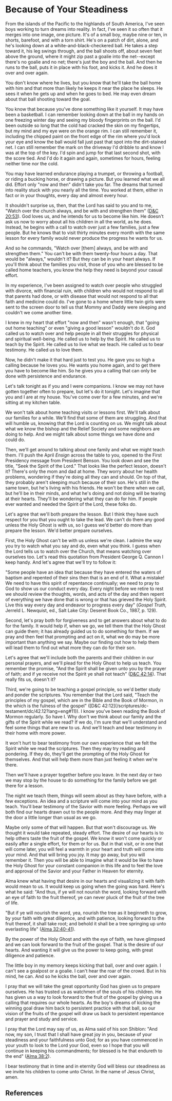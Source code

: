 # Because of Your Steadiness

From the islands of the Pacific to the highlands of South America, I've seen
boys working to turn dreams into reality. In fact, I've seen it so often that
it merges into one image, one picture. It's of a small boy, maybe nine or ten,
in shorts, barefoot, and with a torn shirt. He's on a patch of dirt, alone,
and he's looking down at a white-and-black-checkered ball. He takes a step
toward it, his leg swings through, and the ball shoots off, about seven feet
above the ground, where it might zip past a goalie into the net--except
there's no goalie and no net; there's just the boy and the ball. And then he
runs to the ball, puts it in place with his foot, and kicks it. And he does it
over and over again.

You don't know where he lives, but you know that he'll take the ball home with
him and that more than likely he keeps it near the place he sleeps. He sees it
when he gets up and when he goes to bed. He may even dream about that ball
shooting toward the goal.

You know that because you've done something like it yourself. It may have been
a basketball. I can remember looking down at the ball in my hands on one
freezing winter day and seeing my bloody fingerprints on the ball. I'd been
outside so long that the cold had cracked the skin on my fingertips, but my
mind and my eye were on the orange rim. I can still remember it, including the
chipped paint on the front edge of the rim where you'd lock your eye and know
the ball would fall just past that spot into the dirt-stained net. I can still
remember the mark on the driveway I'd dribble to and know I was at the top of
the key. I'd spin and jump for that last second shot, with the score tied. And
I'd do it again and again, sometimes for hours, feeling neither time nor the
cold.

You may have learned endurance playing a trumpet, or throwing a football, or
riding a bucking horse, or drawing a picture. But you learned what we all did.
Effort only "now and then" didn't take you far. The dreams that turned into
reality stuck with you nearly all the time. You worked at them, either in fact
or in your thoughts, every day and almost every hour.

It shouldn't surprise us, then, that the Lord has said to you and to me,
"Watch over the church always, and be with and strengthen them" ([D&amp;C
20:53](/scriptures/dc-testament/dc/20.53?lang=eng#52)). God loves us, and he
intends for us to become like him. He doesn't ask us now to worry about all
his children in all the world, as he does. Instead, he begins with a call to
watch over just a few families, just a few people. But he knows that to visit
thirty minutes every month with the same lesson for every family would never
produce the progress he wants for us.

And so he commands, "Watch over [them] always, and be with and strengthen
them." You can't be with them twenty-four hours a day. That would be "always,"
wouldn't it? But they can be in your heart always. If you'll think about the
families you visit, those of you who are blessed to be called home teachers,
you know the help they need is beyond your casual effort.

In my experience, I've been assigned to watch over people who struggled with
divorce, with financial ruin, with children who would not respond to all that
parents had done, or with disease that would not respond to all that faith and
medicine could do. I've gone to a home where little twin girls were sent to
the screen door to tell us that Mommy and Daddy were sleeping and couldn't we
come another time.

I knew in my heart that effort "now and then" wasn't enough, that "going out
home teaching" or even "giving a good lesson" wouldn't do it. God called us to
watch over and help people in all their struggles for physical and spiritual
well-being. He called us to help by the Spirit. He called us to teach by the
Spirit. He called us to live what we teach. He called us to bear testimony. He
called us to love them.

Now, he didn't make it that hard just to test you. He gave you so high a
calling because he loves you. He wants you home again, and to get there you
have to become like him. So he gives you a calling that can only be done with
persistence and endurance.

Let's talk tonight as if you and I were companions. I know we may not have
gotten together often to prepare, but let's do it tonight. Let's imagine that
you and I are at my house. You've come over for a few minutes, and we're
sitting at my kitchen table.

We won't talk about home teaching visits or lessons first. We'll talk about
our families for a while. We'll find that some of them are struggling. And
that will humble us, knowing that the Lord is counting on us. We might talk
about what we know the bishop and the Relief Society and some neighbors are
doing to help. And we might talk about some things we have done and could do.

Then, we'll get around to talking about one family and what we might teach
them. I'll push the April _Ensign_ across the table to you, opened to the
First Presidency message from President Benson. You look down and see the
title, "Seek the Spirit of the Lord." That looks like the perfect lesson,
doesn't it? There's only the mom and dad at home. They worry about her health
problems, wondering if they're doing all they can and should. On top of that,
they probably aren't sleeping much because of their son. He's still in the
same town, but he's living with his friends. He won't be there when we call,
but he'll be in their minds, and what he's doing and not doing will be tearing
at their hearts. They'll be wondering what they can do for him. If people ever
wanted and needed the Spirit of the Lord, these folks do.

Let's agree that we'll both prepare the lesson. But I think they have such
respect for you that you ought to take the lead. We can't do them any good
unless the Holy Ghost is with us, so I guess we'd better do more than prepare
the lesson. We'd better prepare ourselves.

First, the Holy Ghost can't be with us unless we're clean. I admire the way
you try to watch what you say and do, even what you think. I guess when the
Lord tells us to watch over the Church, that means watching over ourselves
too. Let's read this quotation from President George Q. Cannon I keep handy.
And let's agree that we'll try to follow it:

"Some people have an idea that because they have entered the waters of baptism
and repented of their sins then that is an end of it. What a mistake! We need
to have this spirit of repentance continually; we need to pray to God to show
us our conduct every day. Every night before we retire to rest we should
review the thoughts, words, and acts of the day and then repent of everything
we have done that is wrong or that has grieved the Holy Spirit. Live this way
every day and endeavor to progress every day" (_Gospel Truth,_ Jerreld L.
Newquist, ed., Salt Lake City: Deseret Book Co., 1987, p. 129).

Second, let's pray both for forgiveness and to get answers about what to do
for the family. It would help if, when we go, we tell them that the Holy Ghost
can guide them; it has already guided us to do something for them. If we pray
and then feel that prompting and act on it, what we do may be more important
than anything we say. Maybe our finding out how to help them will lead them to
find out what more they can do for their son.

Let's agree that we'll include both the parents and their children in our
personal prayers, and we'll plead for the Holy Ghost to help us teach. You
remember the promise, "And the Spirit shall be given unto you by the prayer of
faith; and if ye receive not the Spirit ye shall not teach" ([D&amp;C
42:14](/scriptures/dc-testament/dc/42.14?lang=eng#13)). That really fits us,
doesn't it?

Third, we're going to be teaching a gospel principle, so we'd better study and
ponder the scriptures. You remember that the Lord said, "Teach the principles
of my gospel, which are in the Bible and the Book of Mormon, in the which is
the fulness of the gospel" ([D&amp;C 42:12](/scriptures/dc-
testament/dc/42.12?lang=eng#11)). I know you've been reading the Book of
Mormon regularly. So have I. Why don't we think about our family and the gifts
of the Spirit while we read? If we do, I'm sure that we'll understand and feel
some things that are new to us. And we'll teach and bear testimony in their
home with more power.

It won't hurt to bear testimony from our own experience that we felt the
Spirit while we read the scriptures. Then they may try reading and pondering.
If they do, they'll get the prompting of the Holy Ghost for themselves. And
that will help them more than just feeling it when we're there.

Then we'll have a prayer together before you leave. In the next day or two we
may stop by the house to do something for the family before we get there for a
lesson.

The night we teach them, things will seem about as they have before, with a
few exceptions. An idea and a scripture will come into your mind as you teach.
You'll bear testimony of the Savior with more feeling. Perhaps we will both
find our hearts drawn out to the people more. And they may linger at the door
a little longer than usual as we go.

Maybe only some of that will happen. But that won't discourage us. We thought
it would take repeated, steady effort. The desire of our hearts is to help
others taste the fruit of the gospel. We know it won't come quickly or easily
after a single effort, for them or for us. But in that visit, or in one that
will come later, you will feel a warmth in your heart and truth will come into
your mind. And that will bring you joy. It may go away, but you will remember
it. Then you will be able to imagine what it would be like to have the Holy
Ghost for your constant companion in this life and to feel the love and
approval of the Savior and your Father in Heaven for eternity.

Alma knew what having that desire in our hearts and visualizing it with faith
would mean to us. It would keep us going when the going was hard. Here's what
he said: "And thus, if ye will not nourish the word, looking forward with an
eye of faith to the fruit thereof, ye can never pluck of the fruit of the tree
of life.

"But if ye will nourish the word, yea, nourish the tree as it beginneth to
grow, by your faith with great diligence, and with patience, looking forward
to the fruit thereof, it shall take root; and behold it shall be a tree
springing up unto everlasting life" ([Alma
32:40-41](/scriptures/bofm/alma/32.40-41?lang=eng#39)).

By the power of the Holy Ghost and with the eye of faith, we have glimpsed and
we can look forward to the fruit of the gospel. That is the desire of our
hearts. And wanting it will give us the power to keep going, with great
diligence and patience.

The little boy in my memory keeps kicking that ball, over and over again. I
can't see a goalpost or a goalie. I can't hear the roar of the crowd. But in
his mind, he can. And so he kicks the ball, over and over again.

I pray that we will take the great opportunity God has given us to prepare
ourselves. He has trusted us as watchmen of the souls of his children. He has
given us a way to look forward to the fruit of the gospel by giving us a
calling that requires our whole hearts. As the boy's dreams of kicking the
winning goal draw him back to persistent practice with that ball, so our
vision of the fruits of the gospel will draw us back to persistent repentance
and prayer and study and service.

I pray that the Lord may say of us, as Alma said of his son Shiblon: "And now,
my son, I trust that I shall have great joy in you, because of your steadiness
and your faithfulness unto God; for as you have commenced in your youth to
look to the Lord your God, even so I hope that you will continue in keeping
his commandments; for blessed is he that endureth to the end" ([Alma
38:2](/scriptures/bofm/alma/38.2?lang=eng#1)).

I bear testimony that in time and in eternity God will bless our steadiness as
we invite his children to come unto Christ. In the name of Jesus Christ, amen.

## References

